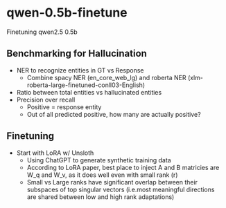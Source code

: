 # qwen-0.5b-finetune
Finetuning qwen2.5 0.5b

## Benchmarking for Hallucination

- NER to recognize entities in GT vs Response
  - Combine spacy NER (en_core_web_lg) and roberta NER (xlm-roberta-large-finetuned-conll03-English)
- Ratio between total entities vs hallucinated entities
- Precision over recall
  - Positive = response entity
  - Out of all predicted positive, how many are actually positive?
  
## Finetuning

- Start with LoRA w/ Unsloth
  - Using ChatGPT to generate synthetic training data
  - According to LoRA paper, best place to inject A and B matricies are W_q and W_v, as it does well even with small rank (r)
  - Small vs Large ranks have significant overlap between their subspaces of top singular vectors (i.e.most meaningful directions are shared between low and high rank adaptations)

